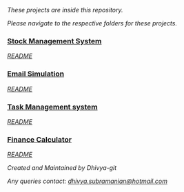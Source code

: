 *These projects are inside this repository.*

*Please navigate to the respective folders for these projects.*

### [Stock Management System](StockManagementSystem_T32)
*[README](StockManagementSystem_T32/STOCKMANAGER.md)*
### [Email Simulation](EmailSimulation_T30)
*[README](EmailSimulation_T30/EMAILSIMULATION.md)*
### [Task Management system](TaskManager_T26)
*[README](TaskManager_T26/TASKMANAGER.md)*
### [Finance Calculator](FinanceCalculator_T12)
*[README](FinanceCalculator_T12/FINANCECALCULATOR.md)*

*Created and Maintained by Dhivya-git*

*Any queries contact: dhivya.subramanian@hotmail.com*
